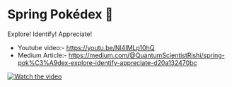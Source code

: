 # Spring Pokédex 🌸
Explore! Identify! Appreciate!

* Youtube video:- https://youtu.be/Nl4IMLp10hQ
* Medium Article:- https://medium.com/@QuantumScientistRishi/spring-pok%C3%A9dex-explore-identify-appreciate-d20a132470bc

[![Watch the video](https://img.youtube.com/vi/Nl4IMLp10hQ/maxresdefault.jpg)](https://www.youtube.com/watch?v=Nl4IMLp10hQ)


